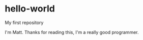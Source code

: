 # hello-world
My first repository

I'm Matt. Thanks for reading this, I'm a really good programmer.
